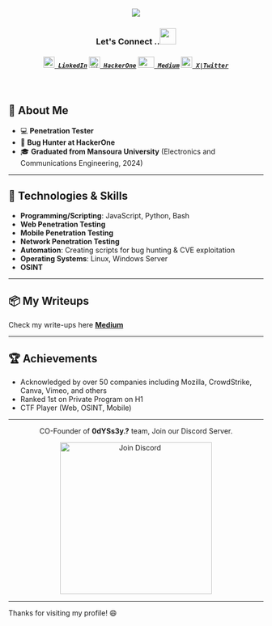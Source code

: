 <h1 align="center">
  <a href="https://git.io/typing-svg">
    <img src="https://readme-typing-svg.herokuapp.com/?lines=Hey!%20How%20you%20doin'?&center=true&size=30">
  </a>
</h1>
 
<h3 align="center">Let's Connect ..<img src="https://github.com/Amrkadry/moraa/blob/1c686610541fcf14a9f09abf18ba0f458131b2da/Img/clouds.gif" height="32px"></h3>
<h5 align="center">
  <code><a href="https://www.linkedin.com/in/amr-kadry-20697b216/"><img height="22" width="22" src="https://github.com/Amrkadry/moraa/blob/1c686610541fcf14a9f09abf18ba0f458131b2da/Img/linked-logo.png"> LinkedIn</a></code>
  <code><a href="https://hackerone.com/0d_amrr"><img title="H1" height="22" width="22" src="https://github.com/Amrkadry/moraa/blob/1c686610541fcf14a9f09abf18ba0f458131b2da/Img/h1.png"> HackerOne</a></code>
  <code><a href="https://0d-amr.medium.com"><img height="22" width="32" src="https://github.com/Amrkadry/moraa/blob/1c686610541fcf14a9f09abf18ba0f458131b2da/Img/medium.png"> Medium</a></code>
  <code><a href="https://x.com/0d_3mrr" ><img height="22" width="22" src="https://github.com/Amrkadry/moraa/blob/1c686610541fcf14a9f09abf18ba0f458131b2da/Img/X_logo.png"> X|Twitter</a></code>
</h5>
<br>
  <!--Thanks for Dheerajmadhukar, for this amazing part-->
  
## 🚀 About Me

- 💻 **Penetration Tester**
- 🔐 **Bug Hunter at HackerOne**
- 🎓 **Graduated from Mansoura University** (Electronics and Communications Engineering, 2024)


---

## 🔧 Technologies & Skills

- **Programming/Scripting**: JavaScript, Python, Bash
- **Web Penetration Testing**
- **Mobile Penetration Testing**
- **Network Penetration Testing**
- **Automation**: Creating scripts for bug hunting & CVE exploitation
- **Operating Systems**: Linux, Windows Server
- **OSINT**

---

## 📦 My Writeups
  
Check my write-ups here **[Medium](https://0d-amr.medium.com)**

---

## 🏆 Achievements

- Acknowledged by over 50 companies including Mozilla, CrowdStrike, Canva, Vimeo, and others
- Ranked 1st on Private Program on H1
- CTF Player (Web, OSINT, Mobile) 
---

<div align="center">

CO-Founder of **0dYSs3y.?** team, Join our Discord Server.

<a href="https://discord.gg/nHmzPVE78X"><img src="https://github.com/user-attachments/assets/b6bc53ad-1c2e-4134-af49-29f12da47fef" width="300" alt="Join Discord"></a>

</div>

---

Thanks for visiting my profile! 😄
